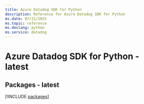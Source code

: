 ```yaml
---
title: Azure Datadog SDK for Python
description: Reference for Azure Datadog SDK for Python
ms.date: 07/21/2025
ms.topic: reference
ms.devlang: python
ms.service: datadog
---
```

# Azure Datadog SDK for Python - latest
## Packages - latest
[!INCLUDE [packages](datadog-index.md)]